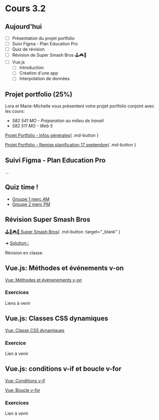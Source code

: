 # Cours 3.2

## Aujourd'hui

- [ ] Présentation du projet portfolio
- [ ] Suivi Figma - Plan Education Pro
- [ ] Quiz de révision
- [ ] Révision de Super Smash Bros 🕹️🎮👾
- [ ] Vue.js
  - [ ] Introduction
  - [ ] Création d'une app
  - [ ] Interpolation de données

## Projet portfolio (25%)

Lora et Marie-Michelle vous présentent votre projet portfolio conjoint avec les cours:

- *582 541 MO - Préparation au milieu de travail*
- *582 511 MO - Web 5*

[Projet Portfolio - Infos générales](./projets/portfolio.md){ .md-button }

[Projet Portfolio - Remise planification 17 septembre](./projets/portfolio-remise1.md){ .md-button }

## Suivi Figma - Plan Education Pro

...

## Quiz time !

- [Groupe 1 merc AM](https://app.wooclap.com/)
- [Groupe 2 merc PM](https://app.wooclap.com/)

## Révision Super Smash Bros

[🕹️🍄🎮👾 Super Smash Bros](./exercices/super-smash-bros.md){ .md-button :target="_blank" }

➜ [Solution💡](https://cmontmorency365-my.sharepoint.com/:f:/g/personal/mariem_ouellet_cmontmorency_qc_ca/EiglgWU_DkVFtgGICb8Rju8B34woMB3J8Mc_1qW8exVlvg?e=H6O68B)


Révision en classe.

## Vue.js: Méthodes et événements v-on

[Vue: Méthodes et événenements *v-on*](./vue/methodes-evenements.md)


### Exercices

Liens à venir

<!--
[Tableau NBA](https://tim-montmorency.com/timdoc/582-518MO/exercices/vue-tableau-nba/){ .md-button }
[Cheese Kanye Says](https://tim-montmorency.com/timdoc/582-518MO/exercices/vue-cheese-kanye-says/){ .md-button }
-->

## Vue.js: Classes CSS dynamiques

[Vue: Classe CSS dynamiques](./vue/classes-dynamiques.md)

### Exercice

Lien à venir
<!-- 
[Collection de films: Classe dynamique](https://tim-montmorency.com/timdoc/582-518MO/exercices/vue-collection-films-1/){ .md-button } 
-->

## Vue.js: conditions v-if et boucle v-for

[Vue: Conditions v-if](./vue/conditions.md)

[Vue: Boucle v-for](./vue/boucle.md)


### Exercices

Lien à venir
<!-- 
[Côte ouest VS côte est](https://tim-montmorency.com/timdoc/582-518MO/exercices/vue-ouest-vs-est/){ .md-button } 
-->



